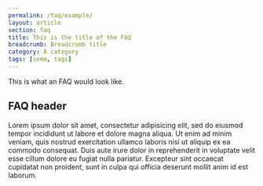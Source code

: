 ```yaml
---
permalink: /faq/example/
layout: article
section: faq
title: This is the title of the FAQ
breadcrumb: Breadcrumb title
category: A category
tags: [some, tags]
---
```


This is what an FAQ would look like.

## FAQ header

Lorem ipsum dolor sit amet, consectetur adipisicing elit, sed do eiusmod tempor incididunt ut labore et dolore magna aliqua. Ut enim ad minim veniam, quis nostrud exercitation ullamco laboris nisi ut aliquip ex ea commodo consequat. Duis aute irure dolor in reprehenderit in voluptate velit esse cillum dolore eu fugiat nulla pariatur. Excepteur sint occaecat cupidatat non proident, sunt in culpa qui officia deserunt mollit anim id est laborum.
